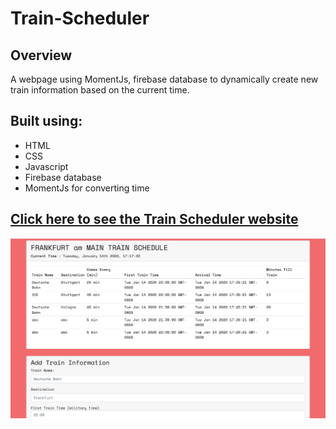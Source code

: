 # Train-Scheduler
## Overview ##
A webpage using MomentJs, firebase database to dynamically create new train information based on the current time.
 
## Built using: ##

- HTML
- CSS
- Javascript
- Firebase database
- MomentJs for converting time

## [Click here to see the Train Scheduler website](https://clawrence005.github.io/Train-Scheduler/) 

![finished website](./img/finished-website.jpg)
